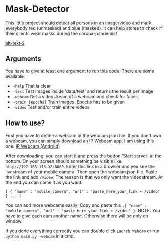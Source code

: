 # Mask-Detector
This little project should detect all persons in an image/video and mark everybody red (unmasked) and blue (masked). It can help stores to check if their clients wear masks during the corona-pandemic!

[alt-text-2](example.jpg "title-2")

## Arguments
You have to give at least one argument to run this code. There are some available:
- `-help` That is clear
- `-test` Test images inside 'data/test' and returns the result per image
- `-webcam` Get a videostream of a webcam and check for faces
- `-train [epochs]` Train images. Epochs has to be given
- `-video` Test and/or train entire videos



## How to use?
First you have to define a webcam in the webcam.json file. If you don't own a webcam, you can simply download an IP Webcam app. I am using this one: [IP Webcam (Android)](https://play.google.com/store/apps/details?id=com.pas.webcam)

After downloading, you can start it and press the button 'Start server' at the bottom. On your screen should something be visible like `http://192.168.178.38:8080`. Enter this link in a browser and you see the livestream of your mobile camera. Then open the webcam.json file. Paste the link and add `/video`. The reason is that we only want the videostream. At the end you can name it as you want.

`[ { "name" : "mobile_camera", "url" : "paste_here_your_link + /video" } ... ]`

You can add more webcams easily: Copy and paste this `,{ "name" : "mobile_camera", "url" : "paste_here_your_link + /video" }`. NOTE: You have to give each cam another name. Otherwise there will be only on window.

If you done everything correctly you can double click `Launch Webcam` or run `python main.py -webcam` in a cmd.
